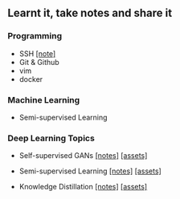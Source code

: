 ## Learnt it, take notes and share it

### Programming
- SSH [[note]](./learnt/ssh/ssh-notes.md)
- Git & Github
- vim
- docker

### Machine Learning
- Semi-supervised Learning

### Deep Learning Topics

- Self-supervised GANs [[notes]](./learnt/self-supervised-gans/self-supervised-gans.md) [[assets]](https://github.com/yuanpinz/learntit/tree/main/learnt/self-supervised-gans)

- Semi-supervised Learning [[notes]](./learnt/semi-supervised-learning/semi-supervised-learning.md) [[assets]](https://github.com/yuanpinz/learntit/tree/main/learnt/semi-supervised-learning)

- Knowledge Distillation [[notes]](./learnt/knowledge-distillation/knowledge-distillation.md) [[assets]](https://github.com/yuanpinz/learntit/tree/main/learnt/knowledge-distillation)

